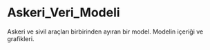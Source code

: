 # Askeri_Veri_Modeli
Askeri ve sivil araçları birbirinden ayıran bir model. Modelin içeriği ve grafikleri.

